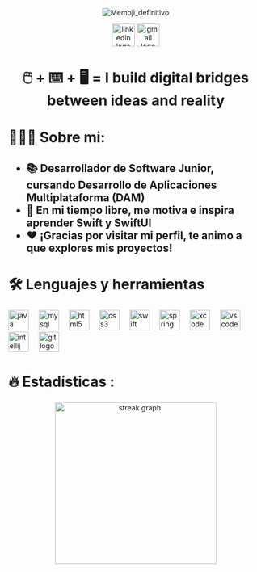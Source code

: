 <div align="center">
 
 ![Memoji_definitivo](https://github.com/Ferchulop/Ferchulop/assets/152642994/bbe0fa35-26bb-4802-aa36-179f7e817fc9)

 <a href="https://www.linkedin.com/in/fernando-jurado-madrid-11199132a/" target="_blank"><img src="https://img.shields.io/static/v1?message=LinkedIn&logo=linkedin&label=&color=0077B5&logoColor=white&labelColor=&style=for-the-badge" height="45" alt="linkedin logo"/></a>
 <a href="mailto:fernando.jurado.madrid@gmail.com"><img src="https://img.shields.io/static/v1?message=Gmail&logo=gmail&label=&color=D14836&logoColor=white&labelColor=&style=for-the-badge" height="45" alt="gmail logo"/></a>
 
</div>

###

<h1 align="center">🖱️ + ⌨️ + 🖥️  = I build digital bridges between ideas and reality</h1>

###

<h1 align="left">👨🏽‍💻 Sobre mi:</h1>

###

<h2 align="left">
 
- 📚 Desarrollador de Software Junior, cursando Desarrollo de Aplicaciones Multiplataforma (DAM)
- 📱 En mi tiempo libre, me motiva e inspira aprender Swift y SwiftUI
- ❤ ¡Gracias por visitar mi perfil, te animo a que explores mis proyectos! 
 
</h2>

###

<h1 align="left">🛠 Lenguajes y herramientas</h1>

###

<div align="left">
  <img src="https://cdn.jsdelivr.net/gh/devicons/devicon/icons/java/java-original.svg" height="40" alt="java logo"  />
  <img width="12" />
  <img src="https://cdn.jsdelivr.net/gh/devicons/devicon/icons/mysql/mysql-original.svg" height="40" alt="mysql logo"  />
  <img width="12" />
  <img src="https://cdn.jsdelivr.net/gh/devicons/devicon/icons/html5/html5-original.svg" height="40" alt="html5 logo"  />
  <img width="12" />
  <img src="https://cdn.jsdelivr.net/gh/devicons/devicon/icons/css3/css3-original.svg" height="40" alt="css3 logo"  />
  <img width="12" />
  <img src="https://cdn.jsdelivr.net/gh/devicons/devicon/icons/swift/swift-original.svg" height="40" alt="swift logo"  />
  <img width="12" />
  <img src="https://cdn.jsdelivr.net/gh/devicons/devicon/icons/spring/spring-original.svg" height="40" alt="spring logo"  />
  <img width="12" />
  <img src="https://cdn.jsdelivr.net/gh/devicons/devicon/icons/xcode/xcode-original.svg" height="40" alt="xcode logo"  />
  <img width="12" />
  <img src="https://cdn.jsdelivr.net/gh/devicons/devicon/icons/vscode/vscode-original.svg" height="40" alt="vscode logo"  />
  <img width="12" />
  <img src="https://cdn.jsdelivr.net/gh/devicons/devicon/icons/intellij/intellij-original.svg" height="40" alt="intellij logo"  />
  <img width="12" />
  <img src="https://cdn.jsdelivr.net/gh/devicons/devicon/icons/git/git-original.svg" height="40" alt="git logo"  />
</div>

###

<h1 align="left">🔥   Estadísticas :</h1>

###

<div align="center">
  <img src="https://streak-stats.demolab.com?user=Ferchulop&locale=en&mode=daily&theme=dark&hide_border=false&border_radius=5&order=3" height="320" alt="streak graph"  />
</div>

###
